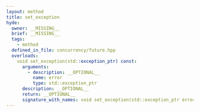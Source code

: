 ```yaml
---
layout: method
title: set_exception
hyde:
  owner: __MISSING__
  brief: __MISSING__
  tags:
    - method
  defined_in_file: concurrency/future.hpp
  overloads:
    void set_exception(std::exception_ptr) const:
      arguments:
        - description: __OPTIONAL__
          name: error
          type: std::exception_ptr
      description: __OPTIONAL__
      return: __OPTIONAL__
      signature_with_names: void set_exception(std::exception_ptr error) const
---
```

